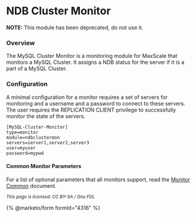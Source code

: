 # NDB Cluster Monitor

**NOTE:** This module has been deprecated, do not use it.

### Overview

The MySQL Cluster Monitor is a monitoring module for MaxScale that monitors a MySQL Cluster. It assigns a NDB status for the server if it is a part of a MySQL Cluster.

### Configuration

A minimal configuration for a monitor requires a set of servers for monitoring and a username and a password to connect to these servers. The user requires the REPLICATION CLIENT privilege to successfully monitor the state of the servers.

```
[MySQL-Cluster-Monitor]
type=monitor
module=ndbclustermon
servers=server1,server2,server3
user=myuser
password=mypwd
```

#### Common Monitor Parameters

For a list of optional parameters that all monitors support, read the [Monitor Common](mariadb-maxscale-23-common-monitor-parameters.md) document.

<sub>_This page is licensed: CC BY-SA / Gnu FDL_</sub>

{% @marketo/form formId="4316" %}
